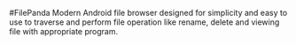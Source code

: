 #FilePanda
Modern Android file browser designed for simplicity and easy to use to traverse and perform file operation like rename, delete and viewing file with appropriate program.

